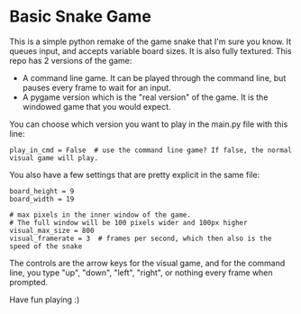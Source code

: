 # Basic Snake Game
This is a simple python remake of the game snake that I'm sure you know.
It queues input, and accepts variable board sizes.
It is also fully textured.
This repo has 2 versions of the game:

 - A command line game. It can be played through the command line, but pauses every frame to wait for an input.
 - A pygame version which is the "real version" of the game. It is the windowed game that you would expect.

You can choose which version you want to play in the main.py file with this line:

    play_in_cmd = False  # use the command line game? If false, the normal visual game will play.
You also have a few settings that are pretty explicit in the same file:
```
board_height = 9
board_width = 19
    
# max pixels in the inner window of the game. 
# The full window will be 100 pixels wider and 100px higher   
visual_max_size = 800
visual_framerate = 3  # frames per second, which then also is the speed of the snake
```

The controls are the arrow keys for the visual game, and for the command line, you type "up", "down", "left", "right", or nothing every frame when prompted.

Have fun playing :)